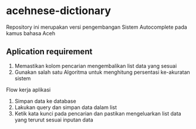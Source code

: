 # acehnese-dictionary
Repository ini merupakan versi pengembangan Sistem Autocomplete pada kamus bahasa Aceh

## Aplication requirement
1. Memastikan kolom pencarian mengembalikan list data yang sesuai
2. Gunakan salah satu Algoritma untuk menghitung persentasi ke-akuratan sistem


Flow kerja aplikasi
1. Simpan data ke database
2. Lakukan query dan simpan data dalam list
3. Ketik kata kunci pada pencarian dan pastikan mengeluarkan list data yang terurut sesuai inputan data